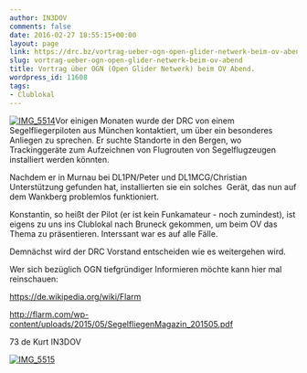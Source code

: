 ```yaml
---
author: IN3DOV
comments: false
date: 2016-02-27 18:55:15+00:00
layout: page
link: https://drc.bz/vortrag-ueber-ogn-open-glider-netwerk-beim-ov-abend/
slug: vortrag-ueber-ogn-open-glider-netwerk-beim-ov-abend
title: Vortrag über OGN (Open Glider Netwerk) beim OV Abend.
wordpress_id: 11608
tags:
- Clublokal
---
```


[![IMG_5514](https://drc.bz/wp-content/uploads/2016/02/IMG_5514-e1456599111954-225x300.jpg)](https://drc.bz/wp-content/uploads/2016/02/IMG_5514.jpg)Vor einigen Monaten wurde der DRC von einem  Segelfliegerpiloten aus München kontaktiert, um über ein besonderes Anliegen zu sprechen. Er suchte Standorte in den Bergen, wo Trackinggeräte zum Aufzeichnen von Flugrouten von Segelflugzeugen installiert werden könnten.




Nachdem er in Murnau bei DL1PN/Peter und DL1MCG/Christian Unterstützung gefunden hat, installierten sie ein solches  Gerät, das nun auf dem Wankberg problemlos funktioniert.




Konstantin, so heißt der Pilot (er ist kein Funkamateur - noch zumindest), ist eigens zu uns ins Clublokal nach Bruneck gekommen, um beim OV das Thema zu präsentieren. Interssant war es auf alle Fälle.




Demnächst wird der DRC Vorstand entscheiden wie es weitergehen wird.


Wer sich bezüglich OGN tiefgründiger Informieren möchte kann hier mal reinschauen:

https://de.wikipedia.org/wiki/Flarm

http://flarm.com/wp-content/uploads/2015/05/SegelfliegenMagazin_201505.pdf

73 de Kurt IN3DOV

[![IMG_5515](https://drc.bz/wp-content/uploads/2016/02/IMG_5515-e1456599181734.jpg)](https://drc.bz/wp-content/uploads/2016/02/IMG_5515.jpg)
